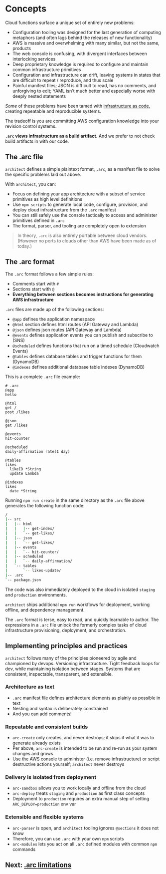 # Concepts

Cloud functions surface a unique set of entirely new problems:

- Configuration tooling was designed for the last generation of computing metaphors (and often lags behind the releases of new functionality)
- AWS is massive and overwhelming with many similar, but not the same, products
- The web console is confusing, with divergent interfaces between interlocking services
- Deep proprietary knowledge is required to configure and maintain common infrastructure primitives
- Configuration and infrastructure can drift, leaving systems in states that are difficult to repeat / reproduce, and thus scale
- Painful manifest files; JSON is difficult to read, has no comments, and unforgiving to edit; YAML isn't much better and especially worse with deeply nested statements

_Some_ of these problems have been tamed with [infrastructure as code](https://en.wikipedia.org/wiki/Infrastructure_as_Code), creating repeatable and reproducible systems.

The tradeoff is you are committing AWS configuration knowledge into your revision control systems.

**`.arc` views infrastructure as a build artifact.** And we prefer to not check build artifacts in with our code.

## The .arc file

`architect` defines a simple plaintext format, `.arc`, as a manifest file to solve the specific problems laid out above.

With `architect`, you can:

- Focus on defining your app architecture with a subset of service primitives as high level definitions
- Use `npm scripts` to  generate local code, configure, provision, and deploy cloud infrastructure from the `.arc` manifest
- You can still safely use the console tactically to access and administer primitives defined in `.arc`
- The format, parser, and tooling are completely open to extension

> In theory, `.arc` is also entirely portable between cloud vendors. (However no ports to clouds other than AWS have been made as of today.)

## The .arc format

The `.arc` format follows a few simple rules:

- Comments start with `#`
- Sections start with `@`
- **Everything between sections becomes instructions for generating AWS infrastructure**

`.arc` files are made up of the following sections:

- `@app` defines the application namespace
- `@html` section defines html routes (API Gateway and Lambda)
- `@json`  defines json routes (API Gateway and Lambda)
- `@events` defines application events you can publish and subscribe to (SNS)
- `@scheduled` defines functions that run on a timed schedule (Cloudwatch Events)
- `@tables` defines database tables and trigger functions for them (DynamoDB)
- `@indexes` defines additional database table indexes (DynamoDB)

This is a complete `.arc` file example:

```arc
# .arc
@app
hello

@html
get /
post /likes

@json
get /likes

@events
hit-counter

@scheduled
daily-affirmation rate(1 day)

@tables
likes
  likeID *String
  update Lambda

@indexes
likes
  date *String
```

Running `npm run create` in the same directory as the `.arc` file above generates the following function code:

```bash
/
|-- src
|   |-- html
|   |   |-- get-index/
|   |   `-- get-likes/
|   |-- json
|   |   `-- get-likes/
|   |-- events
|   |   `-- hit-counter/
|   |-- scheduled
|   |   `-- daily-affirmation/
|   `-- tables
|       `-- likes-update/
|-- .arc
`-- package.json
```

The code was also immediately deployed to the cloud in isolated `staging` and `production` environments.

`architect` ships additional `npm run` workflows for deployment, working offline, and dependency management.

The `.arc` format is terse, easy to read, and quickly learnable to author. The expressions in a `.arc` file unlock the formerly complex tasks of cloud infrastructure provisioning, deployment, and orchestration.

## Implementing principles and practices

`architect` follows many of the principles pioneered by agile and championed by devops. Versioning infrastructure. Tight feedback loops for dev, while maintaining isolation between stages. Systems that are consistent, inspectable, transparent, and extensible.

### Architecture as text

- `.arc` manifest file defines architecture elements as plainly as possible in text
- Nesting and syntax is deliberately constrained
- And you can add comments!

### Repeatable and consistent builds

- `arc-create` only creates, and never destroys; it skips if what it was to generate already exists
- Per above, `arc-create` is intended to be run and re-run as your system changes and grows
- Use the AWS console to administer (i.e. remove infrastructure) or script destructive actions yourself; `architect` never destroys

### Delivery is isolated from deployment

- `arc-sandbox` allows you to work locally and offline from the cloud
- `arc-deploy` treats `staging` and `production` as first class concepts
- Deployment to `production` requires an extra manual step of setting `ARC_DEPLOY=production` env var

### Extensible and flexible systems

- `arc-parser` is open, and `architect` tooling ignores `@sections` it does not know
- Therefore, you can use `.arc` with your own `npm` scripts
- `arc-modules` lets you act on all `.arc` defined modules with common `npm` commands

## Next: [.arc limitations](/intro/limits)
